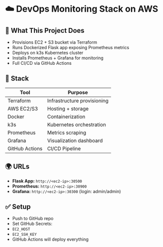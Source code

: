 # ☁️ DevOps Monitoring Stack on AWS

## 🔧 What This Project Does

- Provisions EC2 + S3 bucket via Terraform
- Runs Dockerized Flask app exposing Prometheus metrics
- Deploys on k3s Kubernetes cluster
- Installs Prometheus + Grafana for monitoring
- Full CI/CD via GitHub Actions

## 🧱 Stack

| Tool | Purpose |
|-------------|----------------------------|
| Terraform | Infrastructure provisioning |
| AWS EC2/S3 | Hosting + storage |
| Docker | Containerization |
| k3s | Kubernetes orchestration |
| Prometheus | Metrics scraping |
| Grafana | Visualization dashboard |
| GitHub Actions | CI/CD Pipeline |

## 🌍 URLs

- **Flask App:** `http://<ec2-ip>:30500`
- **Prometheus:** `http://<ec2-ip>:30900`
- **Grafana:** `http://<ec2-ip>:30300` (login: admin/admin)

## ✅ Setup

- Push to GitHub repo
- Set GitHub Secrets:
- `EC2_HOST`
- `EC2_SSH_KEY`
- GitHub Actions will deploy everything
